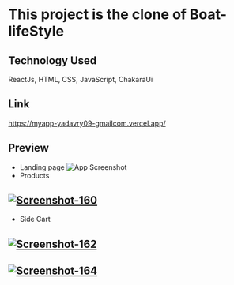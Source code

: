 # This project is the clone of Boat-lifeStyle

## Technology Used
 ReactJs,  HTML, CSS, JavaScript,  ChakaraUi 

## Link
https://myapp-yadavry09-gmailcom.vercel.app/

 ## Preview
  * Landing page
 ![App Screenshot](https://ibb.co/jvMkPGt)
 * Products
 ## <a href="https://ibb.co/Wtwm4yn"><img src="https://i.ibb.co/ZmPqp8d/Screenshot-160.png" alt="Screenshot-160" border="0" /></a>
 * Side Cart
 ## <a href="https://ibb.co/RSk5mQ2"><img src="https://i.ibb.co/N3d4PWx/Screenshot-162.png" alt="Screenshot-162" border="0" /></a>
 
 ## <a href="https://ibb.co/VLxFsk7"><img src="https://i.ibb.co/grd0xc5/Screenshot-164.png" alt="Screenshot-164" border="0" /></a>
